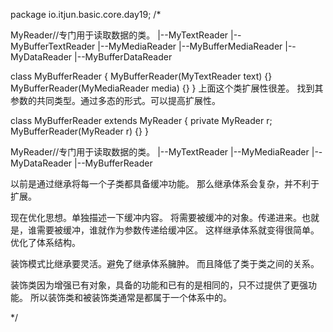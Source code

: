 package io.itjun.basic.core.day19;
/*


MyReader//专门用于读取数据的类。
	|--MyTextReader
		|--MyBufferTextReader
	|--MyMediaReader
		|--MyBufferMediaReader
	|--MyDataReader
		|--MyBufferDataReader

class MyBufferReader
{
	MyBufferReader(MyTextReader text)
	{}
	MyBufferReader(MyMediaReader media)
	{}
}
上面这个类扩展性很差。
找到其参数的共同类型。通过多态的形式。可以提高扩展性。

class MyBufferReader extends MyReader
{
	private MyReader r;
	MyBufferReader(MyReader r)
	{}
}	


MyReader//专门用于读取数据的类。
	|--MyTextReader
	|--MyMediaReader
	|--MyDataReader
	|--MyBufferReader


以前是通过继承将每一个子类都具备缓冲功能。
那么继承体系会复杂，并不利于扩展。

现在优化思想。单独描述一下缓冲内容。
将需要被缓冲的对象。传递进来。也就是，谁需要被缓冲，谁就作为参数传递给缓冲区。
这样继承体系就变得很简单。优化了体系结构。





装饰模式比继承要灵活。避免了继承体系臃肿。
而且降低了类于类之间的关系。

装饰类因为增强已有对象，具备的功能和已有的是相同的，只不过提供了更强功能。
所以装饰类和被装饰类通常是都属于一个体系中的。

*/
